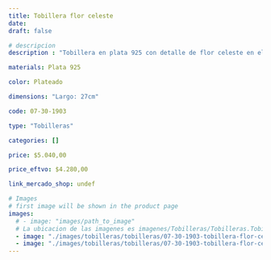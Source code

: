 ```yaml
---
title: Tobillera flor celeste
date: 
draft: false

# descripcion
description : "Tobillera en plata 925 con detalle de flor celeste en el cierre. Cierre tipo reasa."

materials: Plata 925

color: Plateado

dimensions: "Largo: 27cm"

code: 07-30-1903

type: "Tobilleras"

categories: []

price: $5.040,00

price_eftvo: $4.280,00

link_mercado_shop: undef

# Images
# first image will be shown in the product page
images:
  # - image: "images/path_to_image"
  # La ubicacion de las imagenes es imagenes/Tobilleras/Tobilleras.Tobilleras/07-30-1903-tobillera-flor-celeste
  - image: "./images/tobilleras/tobilleras/07-30-1903-tobillera-flor-celeste_a.jpg"
  - image: "./images/tobilleras/tobilleras/07-30-1903-tobillera-flor-celeste_b.jpg"
---
```

